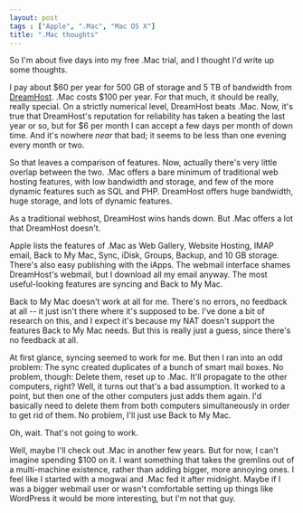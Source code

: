 ```yaml
---
layout: post
tags : ["Apple", ".Mac", "Mac OS X"]
title: ".Mac thoughts"
---
```

So I'm about five days into my free .Mac trial, and I thought I'd write up some thoughts.

I pay about $60 per year for 500 GB of storage and 5 TB of bandwidth from [DreamHost][1]. .Mac costs $100 per year. For that much, it should be really, really special. On a strictly numerical level, DreamHost beats .Mac. Now, it's true that DreamHost's reputation for reliability has taken a beating the last year or so, but for $6 per month I can accept a few days per month of down time. And it's nowhere *near* that bad; it seems to be less than one evening every month or two.

<!--more-->

So that leaves a comparison of features. Now, actually there's very little overlap between the two. .Mac offers a bare minimum of traditional web hosting features, with low bandwidth and storage, and few of the more dynamic features such as SQL and PHP. DreamHost offers huge bandwidth, huge storage, and lots of dynamic features.

As a traditional webhost, DreamHost wins hands down. But .Mac offers a lot that DreamHost doesn't.

Apple lists the features of .Mac as Web Gallery, Website Hosting, IMAP email, Back to My Mac, Sync, iDisk, Groups, Backup, and 10 GB storage. There's also easy publishing with the iApps. The webmail interface shames DreamHost's webmail, but I download all my email anyway. The most useful-looking features are syncing and Back to My Mac.

Back to My Mac doesn't work at all for me. There's no errors, no feedback at all -- it just isn't there where it's supposed to be. I've done a bit of research on this, and I expect it's because my NAT doesn't support the features Back to My Mac needs. But this is really just a guess, since there's no feedback at all.

At first glance, syncing seemed to work for me. But then I ran into an odd problem: The sync created duplicates of a bunch of smart mail boxes. No problem, though: Delete them, reset up to .Mac. It'll propagate to the other computers, right? Well, it turns out that's a bad assumption. It worked to a point, but then one of the other computers just adds them again. I'd basically need to delete them from both computers simultaneously in order to get rid of them. No problem, I'll just use Back to My Mac.

Oh, wait. That's not going to work.

Well, maybe I'll check out .Mac in another few years. But for now, I can't imagine spending $100 on it. I want something that takes the gremlins out of a multi-machine existence, rather than adding bigger, more annoying ones. I feel like I started with a mogwai and .Mac fed it after midnight. Maybe if I was a bigger webmail user or wasn't comfortable setting up things like WordPress it would be more interesting, but I'm not that guy.

[1]: http://www.dreamhost.com/r.cgi?67943
